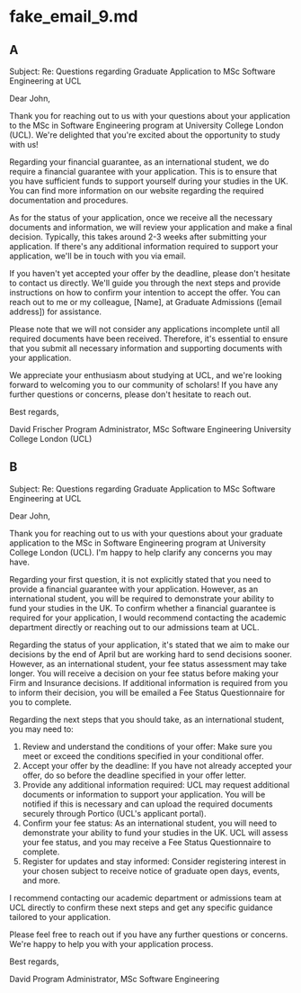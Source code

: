 # fake_email_9.md

## A

Subject: Re: Questions regarding Graduate Application to MSc Software Engineering at UCL

Dear John,

Thank you for reaching out to us with your questions about your application to the MSc in Software Engineering program at University College London (UCL). We're delighted that you're excited about the opportunity to study with us!

Regarding your financial guarantee, as an international student, we do require a financial guarantee with your application. This is to ensure that you have sufficient funds to support yourself during your studies in the UK. You can find more information on our website regarding the required documentation and procedures.

As for the status of your application, once we receive all the necessary documents and information, we will review your application and make a final decision. Typically, this takes around 2-3 weeks after submitting your application. If there's any additional information required to support your application, we'll be in touch with you via email.

If you haven't yet accepted your offer by the deadline, please don't hesitate to contact us directly. We'll guide you through the next steps and provide instructions on how to confirm your intention to accept the offer. You can reach out to me or my colleague, [Name], at Graduate Admissions ([email address]) for assistance.

Please note that we will not consider any applications incomplete until all required documents have been received. Therefore, it's essential to ensure that you submit all necessary information and supporting documents with your application.

We appreciate your enthusiasm about studying at UCL, and we're looking forward to welcoming you to our community of scholars! If you have any further questions or concerns, please don't hesitate to reach out.

Best regards,

David Frischer
Program Administrator, MSc Software Engineering
University College London (UCL)

## B

Subject: Re: Questions regarding Graduate Application to MSc Software Engineering at UCL

Dear John,

Thank you for reaching out to us with your questions about your graduate application to the MSc in Software Engineering program at University College London (UCL). I'm happy to help clarify any concerns you may have.

Regarding your first question, it is not explicitly stated that you need to provide a financial guarantee with your application. However, as an international student, you will be required to demonstrate your ability to fund your studies in the UK. To confirm whether a financial guarantee is required for your application, I would recommend contacting the academic department directly or reaching out to our admissions team at UCL.

Regarding the status of your application, it's stated that we aim to make our decisions by the end of April but are working hard to send decisions sooner. However, as an international student, your fee status assessment may take longer. You will receive a decision on your fee status before making your Firm and Insurance decisions. If additional information is required from you to inform their decision, you will be emailed a Fee Status Questionnaire for you to complete.

Regarding the next steps that you should take, as an international student, you may need to:

1. Review and understand the conditions of your offer: Make sure you meet or exceed the conditions specified in your conditional offer.
2. Accept your offer by the deadline: If you have not already accepted your offer, do so before the deadline specified in your offer letter.
3. Provide any additional information required: UCL may request additional documents or information to support your application. You will be notified if this is necessary and can upload the required documents securely through Portico (UCL's applicant portal).
4. Confirm your fee status: As an international student, you will need to demonstrate your ability to fund your studies in the UK. UCL will assess your fee status, and you may receive a Fee Status Questionnaire to complete.
5. Register for updates and stay informed: Consider registering interest in your chosen subject to receive notice of graduate open days, events, and more.

I recommend contacting our academic department or admissions team at UCL directly to confirm these next steps and get any specific guidance tailored to your application.

Please feel free to reach out if you have any further questions or concerns. We're happy to help you with your application process.

Best regards,

David
Program Administrator, MSc Software Engineering



